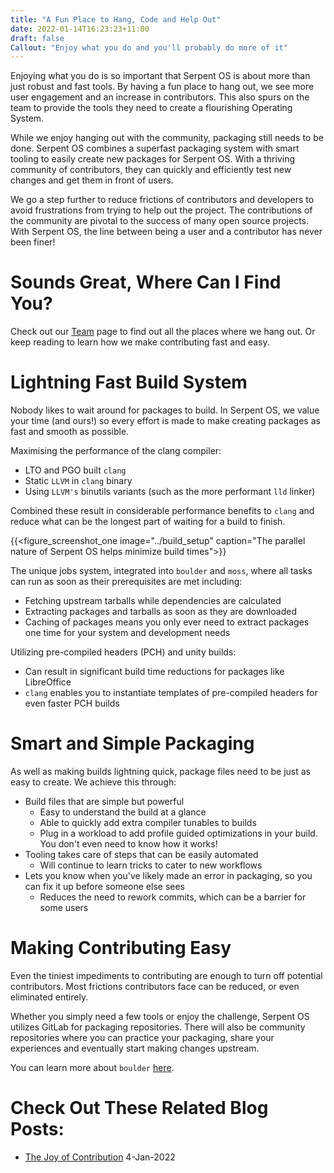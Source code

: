 ```yaml
---
title: "A Fun Place to Hang, Code and Help Out"
date: 2022-01-14T16:23:23+11:00
draft: false
Callout: "Enjoy what you do and you'll probably do more of it"
---
```


<!---
Why:
- A fun space people want to hang out and join
- Increase efficiency of contributors/developers

How:
- Sounds Great, Where Can I Find You?
- Lightning Fast Build System
- Smart and Simple Packaging
- Making Contributing Easy
--->

Enjoying what you do is so important that Serpent OS is about more than just robust and fast tools. By having a fun
place to hang out, we see more user engagement and an increase in contributors. This also spurs on the team to provide
the tools they need to create a flourishing Operating System.

While we enjoy hanging out with the community, packaging still needs to be done. Serpent OS combines a superfast
packaging system with smart tooling to easily create new packages for Serpent OS. With a thriving community of
contributors, they can quickly and efficiently test new changes and get them in front of users.

We go a step further to reduce frictions of contributors and developers to avoid frustrations from trying to help out
the project. The contributions of the community are pivotal to the success of many open source projects. With Serpent
OS, the line between being a user and a contributor has never been finer!

# Sounds Great, Where Can I Find You?

Check out our [Team](/team) page to find out all the places where we hang out. Or keep reading to learn how we make
contributing fast and easy.

# Lightning Fast Build System

Nobody likes to wait around for packages to build. In Serpent OS, we value your time (and ours!) so every effort is
made to make creating packages as fast and smooth as possible.

Maximising the performance of the clang compiler:
 - LTO and PGO built `clang`
 - Static `LLVM` in `clang` binary
 - Using `LLVM's` binutils variants (such as the more performant `lld` linker)

Combined these result in considerable performance benefits to `clang` and reduce what can be the longest part of
waiting for a build to finish.

{{<figure_screenshot_one image="../build_setup" caption="The parallel nature of Serpent OS helps minimize build times">}}

The unique jobs system, integrated into `boulder` and `moss`, where all tasks can run as soon as their prerequisites
are met including:
 - Fetching upstream tarballs while dependencies are calculated
 - Extracting packages and tarballs as soon as they are downloaded
 - Caching of packages means you only ever need to extract packages one time for your system and development needs

Utilizing pre-compiled headers (PCH) and unity builds:
 - Can result in significant build time reductions for packages like LibreOffice
 - `clang` enables you to instantiate templates of pre-compiled headers for even faster PCH builds

# Smart and Simple Packaging

As well as making builds lightning quick, package files need to be just as easy to create. We achieve this through:

 - Build files that are simple but powerful
   - Easy to understand the build at a glance
   - Able to quickly add extra compiler tunables to builds
   - Plug in a workload to add profile guided optimizations in your build. You don't even need to know how it works!
 - Tooling takes care of steps that can be easily automated
   - Will continue to learn tricks to cater to new workflows
 - Lets you know when you've likely made an error in packaging, so you can fix it up before someone else sees
   - Reduces the need to rework commits, which can be a barrier for some users

# Making Contributing Easy

Even the tiniest impediments to contributing are enough to turn off potential contributors. Most frictions contributors
face can be reduced, or even eliminated entirely.

Whether you simply need a few tools or enjoy the challenge, Serpent OS utilizes GitLab for packaging repositories.
There will also be community repositories where you can practice your packaging, share your experiences and eventually
start making changes upstream.

You can learn more about `boulder` [here](/boulder).

# Check Out These Related Blog Posts:

- [The Joy of Contribution](https://serpentos.com/blog/2022/01/04/the-joy-of-contribution) 4-Jan-2022
